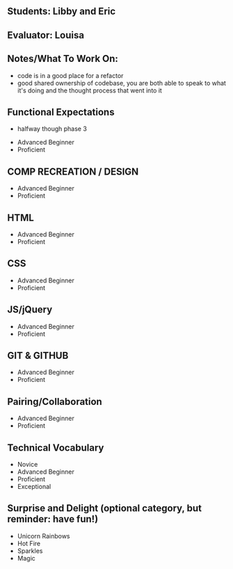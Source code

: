 ## Students: Libby and Eric
## Evaluator: Louisa
## Notes/What To Work On:

- code is in a good place for a refactor
- good shared ownership of codebase, you are both able to speak to what it's doing and the thought process that went into it

## Functional Expectations

- halfway though phase 3

* Advanced Beginner  
* Proficient   

## COMP RECREATION / DESIGN

* Advanced Beginner  
* Proficient  

## HTML

* Advanced Beginner  
* Proficient  


## CSS

* Advanced Beginner  
* Proficient  


## JS/jQuery

* Advanced Beginner  
* Proficient  


## GIT & GITHUB

* Advanced Beginner  
* Proficient  


## Pairing/Collaboration

* Advanced Beginner  
* Proficient  


## Technical Vocabulary

* Novice
* Advanced Beginner
* Proficient
* Exceptional


## Surprise and Delight (optional category, but reminder: have fun!)

* Unicorn Rainbows  
* Hot Fire  
* Sparkles  
* Magic
